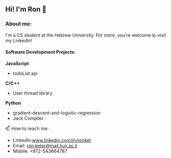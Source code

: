 ## Hi! I'm Ron 👋

### About me:

I'm a CS student at the Hebrew University. For more, you're welcome to visit my LinkedIn!

#### Software Development Projects:

**JavaScript**

- todoList api

**C/C++**

- User thread library

**Python**

- gradient-descent-and-logistic-regression
- Jack Compiler


📫 How to reach me:
- LinkedIn:www.linkedin.com/in/ronket
- Email: ron.keter@mail.huji.ac.il
- Mobile: +972-543664787



<!--
**ronket/ronket** is a ✨ _special_ ✨ repository because its `README.md` (this file) appears on your GitHub profile.

Here are some ideas to get you started:

- 🔭 I’m currently working on ...
- 🌱 I’m currently learning ...
- 👯 I’m looking to collaborate on ...
- 🤔 I’m looking for help with ...
- 💬 Ask me about ...
- 📫 How to reach me: ...
- 😄 Pronouns: ...
- ⚡ Fun fact: ...
-->
